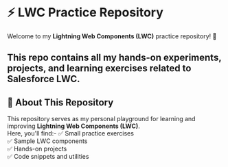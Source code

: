 # ⚡ LWC Practice Repository  

Welcome to my **Lightning Web Components (LWC)** practice repository! 🚀  

This repo contains all my hands-on experiments, projects, and learning exercises related to Salesforce LWC.  
---

## 📌 **About This Repository**  
This repository serves as my personal playground for learning and improving **Lightning Web Components (LWC)**.  
Here, you'll find:-
✅ Small practice exercises  
✅ Sample LWC components  
✅ Hands-on projects  
✅ Code snippets and utilities  
